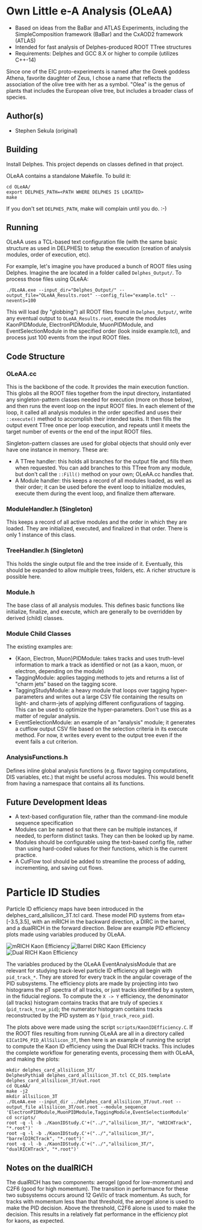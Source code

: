 # Own Little e-A Analysis (OLeAA)

* Based on ideas from the BaBar and ATLAS Experiments, including the SimpleComposition framework (BaBar) and the CxAOD2 framework (ATLAS)
* Intended for fast analysis of Delphes-produced ROOT TTree structures
* Requirements: Delphes and GCC 8.X or higher to compile (utilizes C++-14)

Since one of the EIC proto-experiments is named after the Greek goddess Athena, favorite daughter of Zeus, I chose a name that reflects the association of the olive tree with her as a symbol. "Olea" is the genus of plants that includes the European olive tree, but includes a broader class of species.

## Author(s)

* Stephen Sekula (original)

## Building

Install Delphes. This project depends on classes defined in that project.

OLeAA contains a standalone Makefile. To build it:

```
cd OLeAA/
export DELPHES_PATH=<PATH WHERE DELPHES IS LOCATED>
make
```

If you don't set ```DELPHES_PATH```, make will complain until you do. :-)

## Running

OLeAA uses a TCL-based text configuration file (with the same basic structure as used in DELPHES) to setup the execution (creation of analysis modules, order of execution, etc).

For example, let's imagine you have produced a bunch of ROOT files using Delphes. Imagine the are located in a folder called ```Delphes_Output/```. To process those files using OLeAA:

```
./OLeAA.exe --input_dir="Delphes_Output/" --output_file="OLeAA_Results.root" --config_file="example.tcl" --nevents=100
```

This will load (by "globbing") all ROOT files found in ```Delphes_Output/```, write any eventual output to ```OLeAA_Results.root```, execute the modules KaonPIDModule, ElectronPIDModule, MuonPIDModule, and EventSelectionModule in the specified order (look inside example.tcl), and process just 100 events from the input ROOT files.

## Code Structure

### OLeAA.cc

This is the backbone of the code. It provides the main execution function. This globs all the ROOT files together from the input directory, instantiated any singleton-pattern classes needed for execution (more on those below), and then runs the event loop on the input ROOT files. In each element of the loop, it called all analysis modules in the order specified and uses their ```::execute()``` method to accomplish their intended tasks. It then fills the output event TTree once per loop execution, and repeats until it meets the target number of events or the end of the input ROOT files.

Singleton-pattern classes are used for global objects that should only ever have one instance in memory. These are:

* A TTree handler: this holds all branches for the output file and fills them when requested. You can add branches to this TTree from any module, but don't call the ```::Fill()``` method on your own; OLeAA.cc handles that.
* A Module handler: this keeps a record of all modules loaded, as well as their order; it can be used before the event loop to initialize modules, execute them during the event loop, and finalize them afterware.

### ModuleHandler.h (Singleton)

This keeps a record of all active modules and the order in which they are loaded. They are initialized, executed, and finalized in that order. There is only 1 instance of this class.

### TreeHandler.h (Singleton)

This holds the single output file and the tree inside of it. Eventually, this should be expanded to allow multiple trees, folders, etc. A richer structure is possible here.

### Module.h

The base class of all analysis modules. This defines basic functions like initialize, finalize, and execute, which are generally to be overridden by derived (child) classes.

### Module Child Classes

The existing examples are:

* {Kaon, Electron, Muon}PIDModule: takes tracks and uses truth-level information to mark a track as identified or not (as a kaon, muon, or electron, depending on the module)
* TaggingModule: applies tagging methods to jets and returns a list of "charm jets" based on the tagging score.
* TaggingStudyModule: a heavy module that loops over tagging hyper-parameters and writes out a large CSV file containing the results on light- and charm-jets of applying different configurations of tagging. This can be used to optimize the hyper-parameters. Don't use this as a matter of regular analysis.
* EventSelectionModule: an example of an "analysis" module; it generates a cutflow output CSV file based on the selection criteria in its execute method. For now, it writes every event to the output tree even if the event fails a cut criterion. 

### AnalysisFunctions.h

Defines inline global analysis functions (e.g. flavor tagging computations, DIS variables, etc.) that might be useful across modules. This would benefit from having a namespace that contains all its functions.


## Future Development Ideas

* A text-based configuration file, rather than the command-line module sequence specification
* Modules can be named so that there can be multiple instances, if needed, to perform distinct tasks. They can then be looked up by name.
* Modules should be configurable using the text-based config file, rather than using hard-coded values for their functions, which is the current practice.
* A CutFlow tool should be added to streamline the process of adding, incrementing, and saving cut flows.

# Particle ID Studies

Particle ID efficiency maps have been introduced in the delphes_card_allsilicon_3T.tcl card. These model PID systems from eta=[-3.5,3.5], with an mRICH in the backward direction, a DIRC in the barrel, and a dualRICH in the forward direction. Below are example PID efficiency plots made using variables produced by OLeAA.

![mRICH Kaon Efficiency](images/mRICHTrack_KaonIDStudy.png)
![Barrel DIRC Kaon Efficiency](images/barrelDIRCTrack_KaonIDStudy.png)
![Dual RICH Kaon Efficiency](images/dualRICHTrack_KaonIDStudy.png)

The variables produced by the OLeAA EventAnalysisModule that are relevant for studying track-level particle ID efficiency all begin with ```pid_track_*```. They are stored for every track in the angular coverage of the PID subsystems. The efficiency plots are made by projecting into two histograms the pT spectra of all tracks, or just tracks identified by a system, in the fiducial regions. To compute the ```X -> Y``` efficiency, the denominator (all tracks) histogram contains tracks that are truly of species ```X``` (```pid_track_true_pid```); the numerator histogram contains tracks reconstructed by the PID system as ```Y``` (```pid_track_reco_pid```).

The plots above were made using the script ```scripts/KaonIDEfficiency.C```. If the ROOT files resulting from running OLeAA are all in a directory called ```EICatIP6_PID_AllSilicon_3T```, then here is an example of running the script to compute the Kaon ID efficiency using the Dual RICH tracks. This includes the complete workflow for generating events, processing them with OLeAA, and making the plots:

```
mkdir delphes_card_allsilicon_3T/
DelphesPythia8 delphes_card_allsilicon_3T.tcl CC_DIS.template delphes_card_allsilicon_3T/out.root
cd OLeAA/
make -j2
mkdir allsilicon_3T
./OLeAA.exe --input_dir ../delphes_card_allsilicon_3T/out.root --output_file allsilicon_3T/out.root --module_sequence 'ElectronPIDModule,MuonPIDModule,TaggingModule,EventSelectionModule'
cd scripts/
root -q -l -b ./KaonIDStudy.C'+("../","allsilicon_3T/", "mRICHTrack", "*.root")'
root -q -l -b ./KaonIDStudy.C'+("../","allsilicon_3T/", "barrelDIRCTrack", "*.root")'
root -q -l -b ./KaonIDStudy.C'+("../","allsilicon_3T/", "dualRICHTrack", "*.root")'
```

## Notes on the dualRICH

The dualRICH has two components: aerogel (good for low-momentum) and C2F6 (good for high momentum). The transition in performance for these two subsystems occurs around 12 GeV/c of track momentum. As such, for tracks with momentum less than that threshold, the aerogel alone is used to make the PID decision. Above the threshold, C2F6 alone is used to make the decision. This results in a relatively flat performance in the efficiency plot for kaons, as expected.





